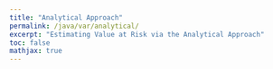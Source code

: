 ```yaml
---
title: "Analytical Approach"
permalink: /java/var/analytical/
excerpt: "Estimating Value at Risk via the Analytical Approach"
toc: false
mathjax: true
---
```



